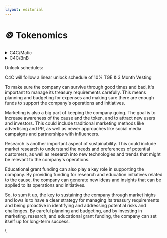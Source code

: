 ```yaml
---
layout: editorial
---
```


# 🪙 Tokenomics

<details>

<summary>C4C/Matic</summary>

1,000,000,000 $C$C Total Supply&#x20;

50,000,000 $C4C Seed Holders

150,000,000 $C4C ETH/AVA MulitChain Bridge

27,000,000 $C4C Vested 1(yr) Team

150,000,000 $C4C Investors

125,000,000 Exchange

75,000,000 Grants/Charities

75,000,000 Mission Chest

50,000,000 Marketing

150,000,000 Burned&#x20;

\


</details>

<details>

<summary>C4C/BnB</summary>

750,000,000 SUPPLY $C4C

2,000,000 $C4C Team

7,500,000 $C4C Rewards &#x20;

50,000,000 $C4C Investors

200,000,000 $C4C Grants &#x20;

100,000,000 $C4C Marketing&#x20;

200,000,000 Exchange&#x20;

50,000,000 $C4C Burned&#x20;



\


</details>

Unlock schedules:

C4C will follow a linear unlock schedule of 10% TGE & 3 Month Vesting

To make sure the company can survive through good times and bad, it's important to manage its treasury requirements carefully. This means planning and budgeting for expenses and making sure there are enough funds to support the company's operations and initiatives.

Marketing is also a big part of keeping the company going. The goal is to increase awareness of the cause and the token, and to attract new users and investors. This could include traditional marketing methods like advertising and PR, as well as newer approaches like social media campaigns and partnerships with influencers.

Research is another important aspect of sustainability. This could include market research to understand the needs and preferences of potential customers, as well as research into new technologies and trends that might be relevant to the company's operations.

Educational grant funding can also play a key role in supporting the company. By providing funding for research and education initiatives related to the cause, the company can generate new ideas and insights that can be applied to its operations and initiatives.

So, to sum it up, the key to sustaining the company through market highs and lows is to have a clear strategy for managing its treasury requirements and being proactive in identifying and addressing potential risks and challenges. By careful planning and budgeting, and by investing in marketing, research, and educational grant funding, the company can set itself up for long-term success.

\

